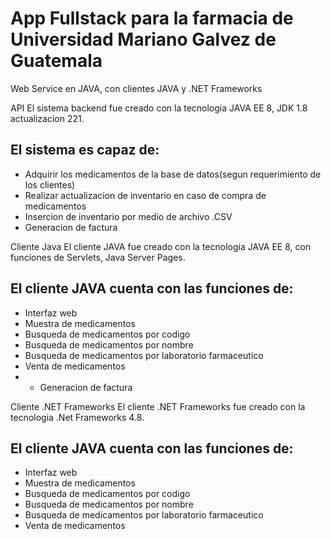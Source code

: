 # App Fullstack para la farmacia de Universidad Mariano Galvez de Guatemala
Web Service en JAVA, con clientes JAVA y .NET Frameworks

API
El sistema backend fue creado con la tecnologia JAVA EE 8, JDK 1.8 actualizacion 221.
## El sistema es capaz de:
* Adquirir los medicamentos de la base de datos(segun requerimiento de los clientes)
* Realizar actualizacion de inventario en caso de compra de medicamentos
* Insercion de inventario por medio de archivo .CSV
* Generacion de factura

Cliente Java
El cliente JAVA fue creado con la tecnologia JAVA EE 8, con funciones de Servlets, Java Server Pages.
## El cliente JAVA cuenta con las funciones de:
* Interfaz web 
* Muestra de medicamentos
* Busqueda de medicamentos por codigo
* Busqueda de medicamentos por nombre
* Busqueda de medicamentos por laboratorio farmaceutico
* Venta de medicamentos
* * Generacion de factura

Cliente .NET Frameworks
El cliente .NET Frameworks fue creado con la tecnologia .Net Frameworks 4.8.
## El cliente JAVA cuenta con las funciones de:
* Interfaz web 
* Muestra de medicamentos
* Busqueda de medicamentos por codigo
* Busqueda de medicamentos por nombre
* Busqueda de medicamentos por laboratorio farmaceutico
* Venta de medicamentos
